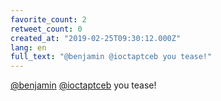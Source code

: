 ```yaml
---
favorite_count: 2
retweet_count: 0
created_at: "2019-02-25T09:30:12.000Z"
lang: en
full_text: "@benjamin @ioctaptceb you tease!"
---
```


[@benjamin](https://twitter.com/benjamin)
[@ioctaptceb](https://twitter.com/ioctaptceb) you tease!
